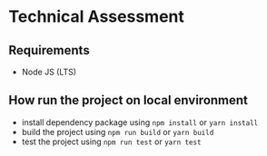 # Technical Assessment

## Requirements
 - Node JS (LTS)

## How run the project on local environment
- install dependency package using `npm install` or `yarn install`
- build the project using `npm run build` or `yarn build`
- test the project using `npm run test` or `yarn test`